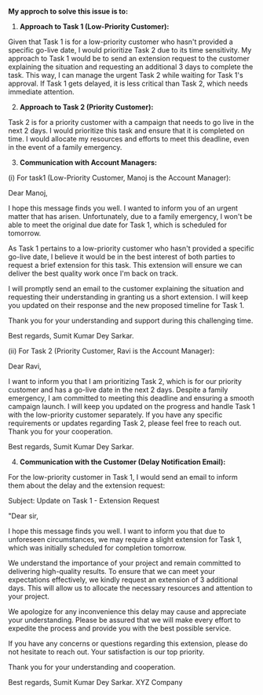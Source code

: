 **My approch to solve this issue is to:**

1. **Approach to Task 1 (Low-Priority Customer):**

Given that Task 1 is for a low-priority customer who hasn't provided a specific go-live date, I would prioritize Task 2 due to its time sensitivity. My approach to Task 1 would be to send an extension request to the customer explaining the situation and requesting an additional 3 days to complete the task. This way, I can manage the urgent Task 2 while waiting for Task 1's approval. If Task 1 gets delayed, it is less critical than Task 2, which needs immediate attention.

2. **Approach to Task 2 (Priority Customer):**

Task 2 is for a priority customer with a campaign that needs to go live in the next 2 days. I would prioritize this task and ensure that it is completed on time. I would allocate my resources and efforts to meet this deadline, even in the event of a family emergency.

3. **Communication with Account Managers:**

(i) For task1 (Low-Priority Customer, Manoj is the Account Manager):

Dear Manoj,

I hope this message finds you well. I wanted to inform you of an urgent matter that has arisen. Unfortunately, due to a family emergency, I won't be able to meet the original due date for Task 1, which is scheduled for tomorrow.

As Task 1 pertains to a low-priority customer who hasn't provided a specific go-live date, I believe it would be in the best interest of both parties to request a brief extension for this task. This extension will ensure we can deliver the best quality work once I'm back on track.

I will promptly send an email to the customer explaining the situation and requesting their understanding in granting us a short extension. I will keep you updated on their response and the new proposed timeline for Task 1.

Thank you for your understanding and support during this challenging time.

Best regards,
Sumit Kumar Dey Sarkar.

(ii) For Task 2 (Priority Customer, Ravi is the Account Manager):

Dear Ravi,

I want to inform you that I am prioritizing Task 2, which is for our priority customer and has a go-live date in the next 2 days. Despite a family emergency, I am committed to meeting this deadline and ensuring a smooth campaign launch. I will keep you updated on the progress and handle Task 1 with the low-priority customer separately. If you have any specific requirements or updates regarding Task 2, please feel free to reach out.
Thank you for your cooperation.

Best regards,
Sumit Kumar Dey Sarkar.

4) **Communication with the Customer (Delay Notification Email):**

For the low-priority customer in Task 1, I would send an email to inform them about the delay and the extension request:

Subject: Update on Task 1 - Extension Request

"Dear sir,

I hope this message finds you well. I want to inform you that due to unforeseen circumstances, we may require a slight extension for Task 1, which was initially scheduled for completion tomorrow.

We understand the importance of your project and remain committed to delivering high-quality results. To ensure that we can meet your expectations effectively, we kindly request an extension of 3 additional days. This will allow us to allocate the necessary resources and attention to your project.

We apologize for any inconvenience this delay may cause and appreciate your understanding. Please be assured that we will make every effort to expedite the process and provide you with the best possible service.

If you have any concerns or questions regarding this extension, please do not hesitate to reach out. Your satisfaction is our top priority.

Thank you for your understanding and cooperation.

Best regards,
Sumit Kumar Dey Sarkar.
XYZ Company
